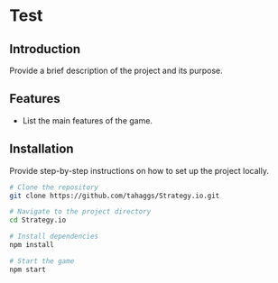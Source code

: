 # Test

## Introduction
Provide a brief description of the project and its purpose.

## Features
- List the main features of the game.

## Installation
Provide step-by-step instructions on how to set up the project locally.

```bash
# Clone the repository
git clone https://github.com/tahaggs/Strategy.io.git

# Navigate to the project directory
cd Strategy.io

# Install dependencies
npm install

# Start the game
npm start
